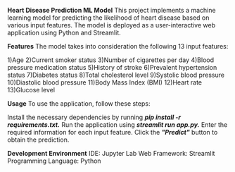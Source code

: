 **Heart Disease Prediction ML Model**
This project implements a machine learning model for predicting the likelihood of heart disease based on various input features. The model is deployed as a user-interactive web application using Python and Streamlit.

**Features**
The model takes into consideration the following 13 input features:

1)Age
2)Current smoker status
3)Number of cigarettes per day
4)Blood pressure medication status
5)History of stroke
6)Prevalent hypertension status
7)Diabetes status
8)Total cholesterol level
9)Systolic blood pressure
10)Diastolic blood pressure
11)Body Mass Index (BMI)
12)Heart rate
13)Glucose level

**Usage**
To use the application, follow these steps:

Install the necessary dependencies by running **_pip install -r requirements.txt._**
Run the application using **_streamlit run app.py._**
Enter the required information for each input feature.
Click the _**"Predict"**_ button to obtain the prediction.

**Development Environment**
IDE: Jupyter Lab
Web Framework: Streamlit
Programming Language: Python
